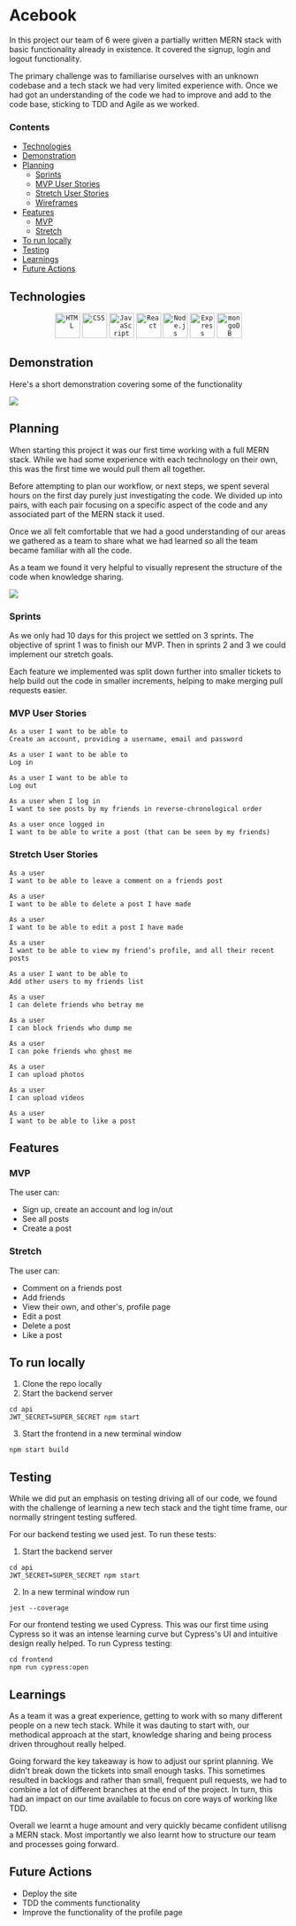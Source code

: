 # Acebook

In this project our team of 6 were given a partially written MERN stack with basic functionality already in existence. It covered the signup, login and logout functionality.

The primary challenge was to familiarise ourselves with an unknown codebase and a tech stack we had very limited experience with. Once we had got an understanding of the code we had to improve and add to the code base, sticking to TDD and Agile as we worked.

### Contents

- [Technologies](#technologies)
- [Demonstration](#demonstration)
- [Planning](#planning)
  - [Sprints](#sprints)
  - [MVP User Stories](#mvp-user-stories)
  - [Stretch User Stories](#stretch-user-stories)
  - [Wireframes](#wireframes)
- [Features](#features)
  - [MVP](#mvp)
  - [Stretch](#stretch)
- [To run locally](#to-run-locally)
- [Testing](#testing)
- [Learnings](#learnings)
- [Future Actions](#future-actions)

## Technologies

<div align="center">
	<code><img height="45" src="https://user-images.githubusercontent.com/25181517/192158954-f88b5814-d510-4564-b285-dff7d6400dad.png" alt="HTML" title="HTML" /></code>
	<code><img height="45" src="https://user-images.githubusercontent.com/25181517/183898674-75a4a1b1-f960-4ea9-abcb-637170a00a75.png" alt="CSS" title="CSS" /></code>
	<code><img height="45" src="https://user-images.githubusercontent.com/25181517/117447155-6a868a00-af3d-11eb-9cfe-245df15c9f3f.png" alt="JavaScript" title="JavaScript" /></code>
	<code><img height="45" src="https://user-images.githubusercontent.com/25181517/183897015-94a058a6-b86e-4e42-a37f-bf92061753e5.png" alt="React" title="React" /></code>
	<code><img height="45" src="https://user-images.githubusercontent.com/25181517/183568594-85e280a7-0d7e-4d1a-9028-c8c2209e073c.png" alt="Node.js" title="Node.js" /></code>
	<code><img height="45" src="https://user-images.githubusercontent.com/25181517/183859966-a3462d8d-1bc7-4880-b353-e2cbed900ed6.png" alt="Express" title="Express" /></code>
	<code><img height="45" src="https://user-images.githubusercontent.com/25181517/182884177-d48a8579-2cd0-447a-b9a6-ffc7cb02560e.png" alt="mongoDB" title="mongoDB" /></code>
</div>

## Demonstration

Here's a short demonstration covering some of the functionality

![](./images/demo.gif)

## Planning

When starting this project it was our first time working with a full MERN stack. While we had some experience with each technology on their own, this was the first time we would pull them all together.

Before attempting to plan our workflow, or next steps, we spent several hours on the first day purely just investigating the code. We divided up into pairs, with each pair focusing on a specific aspect of the code and any associated part of the MERN stack it used.

Once we all felt comfortable that we had a good understanding of our areas we gathered as a team to share what we had learned so all the team became familiar with all the code.

As a team we found it very helpful to visually represent the structure of the code when knowledge sharing.

![](./images/backend.png)

### Sprints

As we only had 10 days for this project we settled on 3 sprints. The objective of sprint 1 was to finish our MVP. Then in sprints 2 and 3 we could implement our stretch goals.

Each feature we implemented was split down further into smaller tickets to help build out the code in smaller increments, helping to make merging pull requests easier.

### MVP User Stories

```
As a user I want to be able to
Create an account, providing a username, email and password

As a user I want to be able to
Log in

As a user I want to be able to
Log out

As a user when I log in
I want to see posts by my friends in reverse-chronological order

As a user once logged in
I want to be able to write a post (that can be seen by my friends)

```

### Stretch User Stories

```
As a user
I want to be able to leave a comment on a friends post

As a user
I want to be able to delete a post I have made

As a user
I want to be able to edit a post I have made

As a user
I want to be able to view my friend’s profile, and all their recent posts

As a user I want to be able to
Add other users to my friends list

As a user
I can delete friends who betray me

As a user
I can block friends who dump me

As a user
I can poke friends who ghost me

As a user
I can upload photos

As a user
I can upload videos

As a user
I want to be able to like a post
```


## Features

### MVP

The user can:

- Sign up, create an account and log in/out
- See all posts
- Create a post

### Stretch

The user can:

- Comment on a friends post
- Add friends
- View their own, and other's, profile page
- Edit a post
- Delete a post
- Like a post

## To run locally

1. Clone the repo locally
2. Start the backend server

```
cd api
JWT_SECRET=SUPER_SECRET npm start
```

3. Start the frontend in a new terminal window

```
npm start build
```

## Testing

While we did put an emphasis on testing driving all of our code, we found with the challenge of learning a new tech stack and the tight time frame, our normally stringent testing suffered.

For our backend testing we used jest. To run these tests:

1. Start the backend server

```
cd api
JWT_SECRET=SUPER_SECRET npm start
```

2. In a new terminal window run

```
jest --coverage
```

For our frontend testing we used Cypress. This was our first time using Cypress so it was an intense learning curve but Cypress's UI and intuitive design really helped. To run Cypress testing:

```
cd frontend
npm run cypress:open
```

## Learnings

As a team it was a great experience, getting to work with so many different people on a new tech stack. While it was dauting to start with, our methodical approach at the start, knowledge sharing and being process driven throughout really helped.

Going forward the key takeaway is how to adjust our sprint planning. We didn't break down the tickets into small enough tasks. This sometimes resulted in backlogs and rather than small, frequent pull requests, we had to combine a lot of different branches at the end of the project. In turn, this had an impact on our time available to focus on core ways of working like TDD.

Overall we learnt a huge amount and very quickly became confident utilisng a MERN stack. Most importantly we also learnt how to structure our team and processes going forward.

## Future Actions

- Deploy the site
- TDD the comments functionality
- Improve the functionality of the profile page
